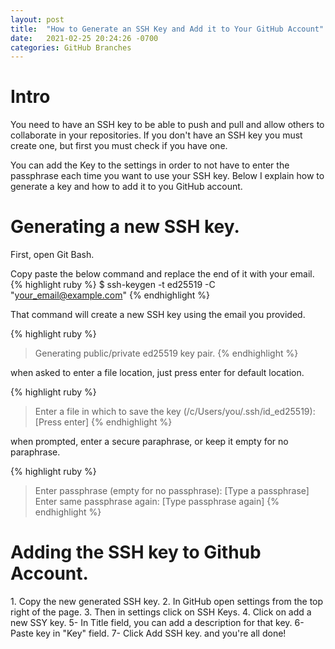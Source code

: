 ```yaml
---
layout: post
title:  "How to Generate an SSH Key and Add it to Your GitHub Account"
date:   2021-02-25 20:24:26 -0700
categories: GitHub Branches
---
```


<h1><b>Intro</b></h1>
You need to have an SSH key to be able to push and pull and allow others to collaborate in your repositories. If you don't have an SSH key you must create one, but first you must check if you have one.

You can add the Key to the settings in order to not have to enter the passphrase each time you want to use your SSH key. Below I explain how to generate a key and how to add it to you GitHub account.

<h1><b>Generating a new SSH key.</b></h1>
First, open Git Bash.

Copy paste the below command and replace the end of it with your email.
{% highlight ruby %}
$ ssh-keygen -t ed25519 -C "your_email@example.com"
{% endhighlight %}

That command will create a new SSH key using the email you provided.

{% highlight ruby %}
> Generating public/private ed25519 key pair.
{% endhighlight %}

when asked to enter a file location, just press enter for default location.

{% highlight ruby %}
> Enter a file in which to save the key (/c/Users/you/.ssh/id_ed25519):[Press enter]
{% endhighlight %}

when prompted, enter a secure paraphrase, or keep it empty for no paraphrase.

{% highlight ruby %}
> Enter passphrase (empty for no passphrase): [Type a passphrase]
> Enter same passphrase again: [Type passphrase again]
{% endhighlight %}

<h1><b>Adding the SSH key to Github Account.</b></h1>
1. Copy the new generated SSH key.
2. In GitHub open settings from the top right of the page.
3. Then in settings click on SSH Keys.
4.  Click on add a new SSY key.
5- In Title field, you can add a description for that key.
6- Paste key in "Key" field.
7- Click Add SSH key. and you're all done!